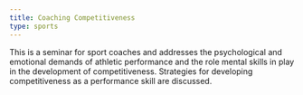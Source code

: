 ```yaml
---
title: Coaching Competitiveness
type: sports
---
```


This is a seminar for sport coaches and addresses the psychological and emotional demands of athletic performance and the role mental skills in play in the development of competitiveness. Strategies for developing competitiveness as a performance skill are discussed.

